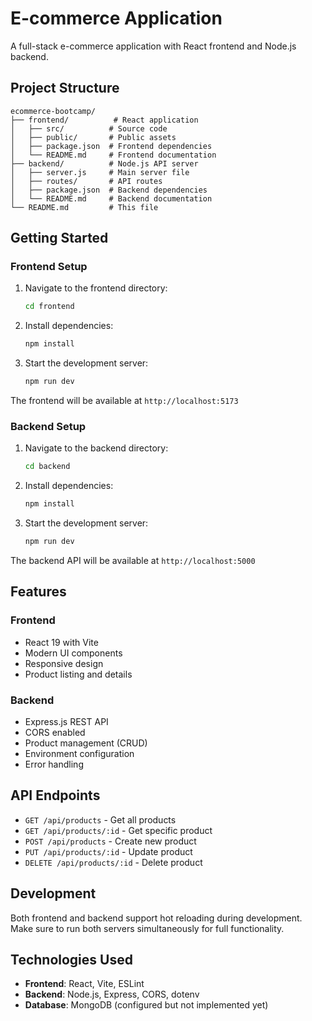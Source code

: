 # E-commerce Application

A full-stack e-commerce application with React frontend and Node.js backend.

## Project Structure

```
ecommerce-bootcamp/
├── frontend/          # React application
│   ├── src/          # Source code
│   ├── public/       # Public assets
│   ├── package.json  # Frontend dependencies
│   └── README.md     # Frontend documentation
├── backend/          # Node.js API server
│   ├── server.js     # Main server file
│   ├── routes/       # API routes
│   ├── package.json  # Backend dependencies
│   └── README.md     # Backend documentation
└── README.md         # This file
```

## Getting Started

### Frontend Setup

1. Navigate to the frontend directory:
   ```bash
   cd frontend
   ```

2. Install dependencies:
   ```bash
   npm install
   ```

3. Start the development server:
   ```bash
   npm run dev
   ```

The frontend will be available at `http://localhost:5173`

### Backend Setup

1. Navigate to the backend directory:
   ```bash
   cd backend
   ```

2. Install dependencies:
   ```bash
   npm install
   ```

3. Start the development server:
   ```bash
   npm run dev
   ```

The backend API will be available at `http://localhost:5000`

## Features

### Frontend
- React 19 with Vite
- Modern UI components
- Responsive design
- Product listing and details

### Backend
- Express.js REST API
- CORS enabled
- Product management (CRUD)
- Environment configuration
- Error handling

## API Endpoints

- `GET /api/products` - Get all products
- `GET /api/products/:id` - Get specific product
- `POST /api/products` - Create new product
- `PUT /api/products/:id` - Update product
- `DELETE /api/products/:id` - Delete product

## Development

Both frontend and backend support hot reloading during development. Make sure to run both servers simultaneously for full functionality.

## Technologies Used

- **Frontend**: React, Vite, ESLint
- **Backend**: Node.js, Express, CORS, dotenv
- **Database**: MongoDB (configured but not implemented yet) 